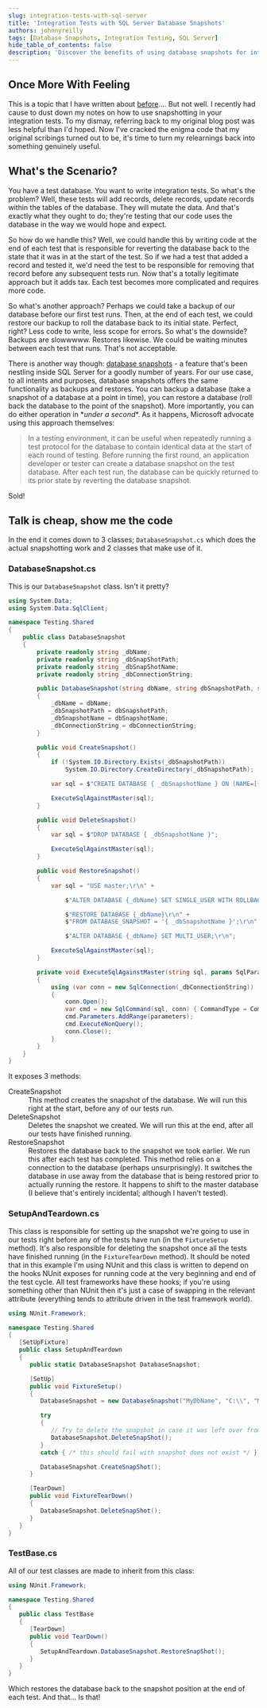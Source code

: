 ```yaml
---
slug: integration-tests-with-sql-server
title: 'Integration Tests with SQL Server Database Snapshots'
authors: johnnyreilly
tags: [Database Snapshots, Integration Testing, SQL Server]
hide_table_of_contents: false
description: 'Discover the benefits of using database snapshots for integration tests to reduce complexity & errors in this informative article.'
---
```


## Once More With Feeling

<!--truncate-->

This is a topic that I have written about [before](../2014-01-24-integration-testing-with-entity/index.md).... But not well. I recently had cause to dust down my notes on how to use snapshotting in your integration tests. To my dismay, referring back to my original blog post was less helpful than I'd hoped. Now I've cracked the enigma code that my original scribings turned out to be, it's time to turn my relearnings back into something genuinely useful.

## What's the Scenario?

You have a test database. You want to write integration tests. So what's the problem? Well, these tests will add records, delete records, update records within the tables of the database. They will mutate the data. And that's exactly what they ought to do; they're testing that our code uses the database in the way we would hope and expect.

So how do we handle this? Well, we could handle this by writing code at the end of each test that is responsible for reverting the database back to the state that it was in at the start of the test. So if we had a test that added a record and tested it, we'd need the test to be responsible for removing that record before any subsequent tests run. Now that's a totally legitimate approach but it adds tax. Each test becomes more complicated and requires more code.

So what's another approach? Perhaps we could take a backup of our database before our first test runs. Then, at the end of each test, we could restore our backup to roll the database back to its initial state. Perfect, right? Less code to write, less scope for errors. So what's the downside? Backups are slowwwww. Restores likewise. We could be waiting minutes between each test that runs. That's not acceptable.

There is another way though: [database snapshots](https://msdn.microsoft.com/en-us/library/ms175158.aspx) \- a feature that's been nestling inside SQL Server for a goodly number of years. For our use case, to all intents and purposes, database snapshots offers the same functionality as backups and restores. You can backup a database (take a snapshot of a database at a point in time), you can restore a database (roll back the database to the point of the snapshot). More importantly, you can do either operation in \*_under a second_\*. As it happens, Microsoft advocate using this approach themselves:

> In a testing environment, it can be useful when repeatedly running a test protocol for the database to contain identical data at the start of each round of testing. Before running the first round, an application developer or tester can create a database snapshot on the test database. After each test run, the database can be quickly returned to its prior state by reverting the database snapshot.

Sold!

## Talk is cheap, show me the code

In the end it comes down to 3 classes; `DatabaseSnapshot.cs` which does the actual snapshotting work and 2 classes that make use of it.

### DatabaseSnapshot.cs

This is our `DatabaseSnapshot` class. Isn't it pretty?

```cs
using System.Data;
using System.Data.SqlClient;

namespace Testing.Shared
{
    public class DatabaseSnapshot
    {
        private readonly string _dbName;
        private readonly string _dbSnapShotPath;
        private readonly string _dbSnapShotName;
        private readonly string _dbConnectionString;

        public DatabaseSnapshot(string dbName, string dbSnapshotPath, string dbSnapshotName, string dbConnectionString)
        {
            _dbName = dbName;
            _dbSnapshotPath = dbSnapshotPath;
            _dbSnapshotName = dbSnapshotName;
            _dbConnectionString = dbConnectionString;
        }

        public void CreateSnapshot()
        {
            if (!System.IO.Directory.Exists(_dbSnapshotPath))
                System.IO.Directory.CreateDirectory(_dbSnapshotPath);

            var sql = $"CREATE DATABASE { _dbSnapshotName } ON (NAME=[{ _dbName }], FILENAME='{ _dbSnapshotPath }{ _dbSnapshotName }') AS SNAPSHOT OF [{_dbName }]";

            ExecuteSqlAgainstMaster(sql);
        }

        public void DeleteSnapshot()
        {
            var sql = $"DROP DATABASE { _dbSnapshotName }";

            ExecuteSqlAgainstMaster(sql);
        }

        public void RestoreSnapshot()
        {
            var sql = "USE master;\r\n" +

                $"ALTER DATABASE {_dbName} SET SINGLE_USER WITH ROLLBACK IMMEDIATE;\r\n" +

                $"RESTORE DATABASE {_dbName}\r\n" +
                $"FROM DATABASE_SNAPSHOT = '{ _dbSnapshotName }';\r\n" +

                $"ALTER DATABASE {_dbName} SET MULTI_USER;\r\n";

            ExecuteSqlAgainstMaster(sql);
        }

        private void ExecuteSqlAgainstMaster(string sql, params SqlParameter[] parameters)
        {
            using (var conn = new SqlConnection(_dbConnectionString))
            {
                conn.Open();
                var cmd = new SqlCommand(sql, conn) { CommandType = CommandType.Text };
                cmd.Parameters.AddRange(parameters);
                cmd.ExecuteNonQuery();
                conn.Close();
            }
        }
    }
}
```

It exposes 3 methods:

<dl><dt>CreateSnapshot</dt><dd>This method creates the snapshot of the database. We will run this right at the start, before any of our tests run.</dd><dt>DeleteSnapshot</dt><dd>Deletes the snapshot we created. We will run this at the end, after all our tests have finished running.</dd><dt>RestoreSnapshot</dt><dd>Restores the database back to the snapshot we took earlier. We run this after each test has completed. This method relies on a connection to the database (perhaps unsurprisingly). It switches the database in use away from the database that is being restored prior to actually running the restore. It happens to shift to the master database (I believe that's entirely incidental; although I haven't tested).</dd></dl>

### SetupAndTeardown.cs

This class is responsible for setting up the snapshot we're going to use in our tests right before any of the tests have run (in the `FixtureSetup` method). It's also responsible for deleting the snapshot once all the tests have finished running (in the `FixtureTearDown` method). It should be noted that in this example I'm using NUnit and this class is written to depend on the hooks NUnit exposes for running code at the very beginning and end of the test cycle. All test frameworks have these hooks; if you're using something other than NUnit then it's just a case of swapping in the relevant attribute (everything tends to attribute driven in the test framework world).

```cs
using NUnit.Framework;

namespace Testing.Shared
{
   [SetUpFixture]
   public class SetupAndTeardown
   {
      public static DatabaseSnapshot DatabaseSnapshot;

      [SetUp]
      public void FixtureSetup()
      {
         DatabaseSnapshot = new DatabaseSnapshot("MyDbName", "C:\\", "MySnapshot", "Data Source=.;initial catalog=MyDbName;integrated security=True;");

         try
         {
            // Try to delete the snapshot in case it was left over from aborted test runs
            DatabaseSnapshot.DeleteSnapShot();
         }
         catch { /* this should fail with snapshot does not exist */ }

         DatabaseSnapshot.CreateSnapShot();
      }

      [TearDown]
      public void FixtureTearDown()
      {
         DatabaseSnapshot.DeleteSnapShot();
      }
   }
}
```

### TestBase.cs

All of our test classes are made to inherit from this class:

```cs
using NUnit.Framework;

namespace Testing.Shared
{
   public class TestBase
   {
      [TearDown]
      public void TearDown()
      {
         SetupAndTeardown.DatabaseSnapshot.RestoreSnapShot();
      }
   }
}
```

Which restores the database back to the snapshot position at the end of each test. And that... Is that!

